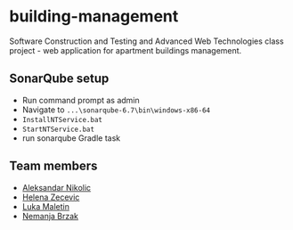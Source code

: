 # building-management
Software Construction and Testing and Advanced Web Technologies class project - web application for apartment buildings management.

## SonarQube setup
- Run command prompt as admin
- Navigate to `...\sonarqube-6.7\bin\windows-x86-64`
- `InstallNTService.bat`
- `StartNTService.bat`
- run sonarqube Gradle task

## Team members
* [Aleksandar Nikolic](https://github.com/aleknik)
* [Helena Zecevic](https://github.com/helenazecevic)
* [Luka Maletin](https://github.com/lukamaletin)
* [Nemanja Brzak](https://github.com/freezurmom)
